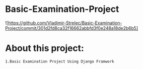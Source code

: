# Basic-Examination-Project
![https://github.com/Vladimir-Strelec/Basic-Examination-Project/commit/301d2fd8ca32f16662abbfd3f0e248a18de2b6b5]

# About this project:
    1.Basic Examination Project Using Django Framwork